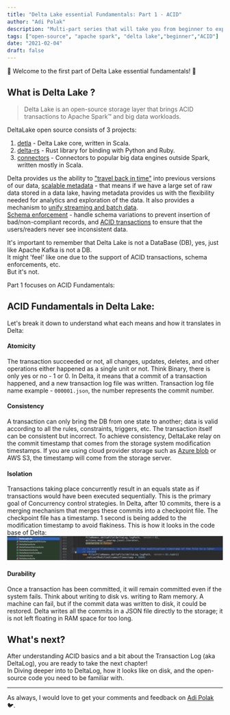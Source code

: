 ```yaml
---
title: "Delta Lake essential Fundamentals: Part 1 - ACID"
author: "Adi Polak"
description: "Multi-part series that will take you from beginner to expert in Delta Lake"
tags: ["open-source", "apache spark", "delta lake","beginner","ACID"]
date: "2021-02-04"
draft: false
---
```

🎉 Welcome to the first part of Delta Lake essential fundamentals! 🎉


## What is Delta Lake ?
<blockquote>
<p>Delta Lake is an open-source storage layer that brings ACID
transactions to Apache Spark™ and big data workloads. </p>
</blockquote>

DeltaLake open source consists of 3 projects:
1. [detla](https://github.com/delta-io/delta) - Delta Lake core, written in Scala.
2. [delta-rs](https://github.com/delta-io/delta-rs) - Rust library for binding with Python and Ruby.
3. [connectors](https://github.com/delta-io/connectors) - Connectors to popular big data engines outside Spark, written mostly in Scala.


Delta provides us the ability to <u>"travel back in time"</u> into previous versions of our data, <u>scalable metadata</u> - that means if we have a large set of raw data stored in a data lake, having metadata provides us with the flexibility needed for analytics and exploration of the data. It also provides a mechanism to <u>unify streaming and batch data</u>.<br>
<u>Schema enforcement</u> - handle schema variations to prevent insertion of bad/non-compliant records, and <u>ACID transactions</u> to ensure that the users/readers never see inconsistent data.

<highlight>
<p>It's important to remember that Delta Lake is not a DataBase (DB), yes, just like Apache Kafka is not a DB.<br>
It might 'feel' like one due to the support of ACID transactions, schema enforcements, etc.<br>
But it's not.</p>
</highlight>

Part 1 focuses on ACID Fundamentals:

## ACID Fundamentals in Delta Lake:
Let's break it down to understand what each means and how it translates in Delta:

#### Atomicity
  The transaction succeeded or not, all changes, updates, deletes, and other operations either happened as a single unit or not. Think Binary, there is only yes or no - 1 or 0. In Delta, it means that a commit of a transaction happened, and a new transaction log file was written. Transaction log file name example - `000001.json`, the number represents the commit number.
#### Consistency
   A transaction can only bring the DB from one state to another; data is valid according to all the rules, constraints, triggers, etc. The transaction itself can be consistent but incorrect. To achieve consistency, DeltaLake relay on the commit timestamp that comes from the storage system modification timestamps. If you are using cloud provider storage such as [Azure blob](https://docs.microsoft.com/en-us/azure/storage/blobs/storage-blobs-introduction?WT.mc_id=delta-13569-adpolak) or AWS S3, the timestamp will come from the storage server.
#### Isolation
  Transactions taking place concurrently result in an equals state as if transactions would have been executed sequentially. This is the primary goal of Concurrency control strategies. In Delta, after 10 commits, there is a merging mechanism that merges these commits into a checkpoint file. The checkpoint file has a timestamp. 1 second is being added to the modification timestamp to avoid flakiness. This is how it looks in the code base of Delta: 
  <img class="responsive" src="/images/delta-lake-avoid-flakiness-commit.png" alt="drawing">

#### Durability
  Once a transaction has been committed, it will remain committed even if the system fails. Think about writing to disk vs. writing to Ram memory. A machine can fail, but if the commit data was written to disk, it could be restored. Delta writes all the commits in a JSON file directly to the storage; it is not left floating in RAM space for too long.

## What's next?

After understanding ACID basics and a bit about the Transaction Log (aka DeltaLog), you are ready to take the next chapter! <br> In Diving deeper into to DeltaLog, how it looks like on disk, and the open-source code you need to be familiar with. 

-------------------------------------------
As always, I would love to get your comments and feedback on [Adi Polak](https://twitter.com/intent/follow?original_referer=http%3A%2F%2Flocalhost%3A1313%2F&ref_src=twsrc%5Etfw&region=follow_link&screen_name=AdiPolak&tw_p=followbutton) 🐦.
